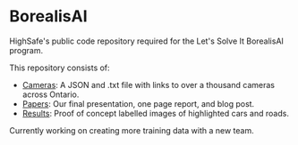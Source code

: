# BorealisAI
HighSafe's public code repository required for the Let's Solve It BorealisAI program.

This repository consists of:

  - [Cameras](https://github.com/mohammadzfr/BorealisAI/tree/main/Cameras): A JSON and .txt file with links to over a thousand cameras across Ontario.
  - [Papers](https://github.com/mohammadzfr/BorealisAI/tree/main/Papers): Our final presentation, one page report, and blog post.
  - [Results](https://github.com/mohammadzfr/BorealisAI/tree/main/Results): Proof of concept labelled images of highlighted cars and roads.

Currently working on creating more training data with a new team.
